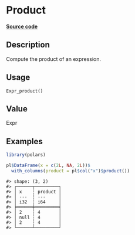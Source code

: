 

# Product

[**Source code**](https://github.com/pola-rs/r-polars/tree/1fd6c01b862685c50e295d9b2ef690a69c3a7963/R/after-wrappers.R#L20)

## Description

Compute the product of an expression.

## Usage

<pre><code class='language-R'>Expr_product()
</code></pre>

## Value

Expr

## Examples

``` r
library(polars)

pl$DataFrame(x = c(2L, NA, 2L))$
  with_columns(product = pl$col("x")$product())
```

    #> shape: (3, 2)
    #> ┌──────┬─────────┐
    #> │ x    ┆ product │
    #> │ ---  ┆ ---     │
    #> │ i32  ┆ i64     │
    #> ╞══════╪═════════╡
    #> │ 2    ┆ 4       │
    #> │ null ┆ 4       │
    #> │ 2    ┆ 4       │
    #> └──────┴─────────┘
